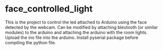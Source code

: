 # face_controlled_light
This is the project to control the led attached to Arduino using the face detected by the webcam. Can be modified by attaching bleutooth (or similar modules) to the arduino and attaching the arduino with the room lights. Upload the ino file into the arduino. Install pyserial package before compiling the python file.

